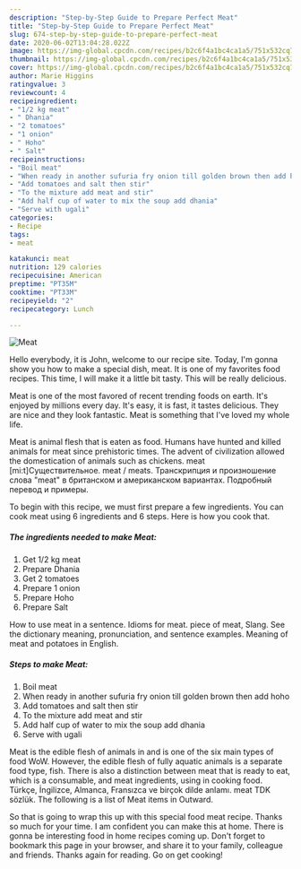 ```yaml
---
description: "Step-by-Step Guide to Prepare Perfect Meat"
title: "Step-by-Step Guide to Prepare Perfect Meat"
slug: 674-step-by-step-guide-to-prepare-perfect-meat
date: 2020-06-02T13:04:28.022Z
image: https://img-global.cpcdn.com/recipes/b2c6f4a1bc4ca1a5/751x532cq70/meat-recipe-main-photo.jpg
thumbnail: https://img-global.cpcdn.com/recipes/b2c6f4a1bc4ca1a5/751x532cq70/meat-recipe-main-photo.jpg
cover: https://img-global.cpcdn.com/recipes/b2c6f4a1bc4ca1a5/751x532cq70/meat-recipe-main-photo.jpg
author: Marie Higgins
ratingvalue: 3
reviewcount: 4
recipeingredient:
- "1/2 kg meat"
- " Dhania"
- "2 tomatoes"
- "1 onion"
- " Hoho"
- " Salt"
recipeinstructions:
- "Boil meat"
- "When ready in another sufuria fry onion till golden brown then add hoho"
- "Add tomatoes and salt then stir"
- "To the mixture add meat and stir"
- "Add half cup of water to mix the soup add dhania"
- "Serve with ugali"
categories:
- Recipe
tags:
- meat

katakunci: meat 
nutrition: 129 calories
recipecuisine: American
preptime: "PT35M"
cooktime: "PT33M"
recipeyield: "2"
recipecategory: Lunch

---
```



![Meat](https://img-global.cpcdn.com/recipes/b2c6f4a1bc4ca1a5/751x532cq70/meat-recipe-main-photo.jpg)

Hello everybody, it is John, welcome to our recipe site. Today, I'm gonna show you how to make a special dish, meat. It is one of my favorites food recipes. This time, I will make it a little bit tasty. This will be really delicious.

Meat is one of the most favored of recent trending foods on earth. It's enjoyed by millions every day. It's easy, it is fast, it tastes delicious. They are nice and they look fantastic. Meat is something that I've loved my whole life.

Meat is animal flesh that is eaten as food. Humans have hunted and killed animals for meat since prehistoric times. The advent of civilization allowed the domestication of animals such as chickens. meat [mi:t]Существительное. meat / meats. Транскрипция и произношение слова &#34;meat&#34; в британском и американском вариантах. Подробный перевод и примеры.


To begin with this recipe, we must first prepare a few ingredients. You can cook meat using 6 ingredients and 6 steps. Here is how you cook that.

<!--inarticleads1-->

##### The ingredients needed to make Meat:

1. Get 1/2 kg meat
1. Prepare  Dhania
1. Get 2 tomatoes
1. Prepare 1 onion
1. Prepare  Hoho
1. Prepare  Salt


How to use meat in a sentence. Idioms for meat. piece of meat, Slang. See the dictionary meaning, pronunciation, and sentence examples. Meaning of meat and potatoes in English. 

<!--inarticleads2-->

##### Steps to make Meat:

1. Boil meat
1. When ready in another sufuria fry onion till golden brown then add hoho
1. Add tomatoes and salt then stir
1. To the mixture add meat and stir
1. Add half cup of water to mix the soup add dhania
1. Serve with ugali


Meat is the edible flesh of animals in and is one of the six main types of food WoW. However, the edible flesh of fully aquatic animals is a separate food type, fish. There is also a distinction between meat that is ready to eat, which is a consumable, and meat ingredients, using in cooking food. Türkçe, İngilizce, Almanca, Fransızca ve birçok dilde anlamı. meat TDK sözlük. The following is a list of Meat items in Outward. 

So that is going to wrap this up with this special food meat recipe. Thanks so much for your time. I am confident you can make this at home. There is gonna be interesting food in home recipes coming up. Don't forget to bookmark this page in your browser, and share it to your family, colleague and friends. Thanks again for reading. Go on get cooking!
